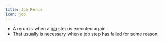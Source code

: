 ```yaml
---
title: Job Rerun
icon: job
---
```

* A rerun is when a [job](concepts/job) step is executed again.
* That usually is necessary when a job step has failed for some reason.

